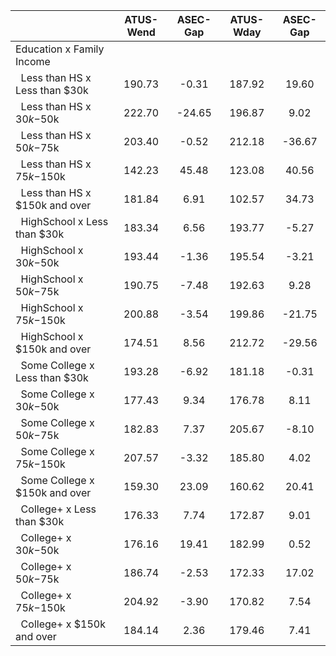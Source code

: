 
|                      |    ATUS-Wend |     ASEC-Gap |    ATUS-Wday |     ASEC-Gap |
| -------------------- | :----------: | :----------: | :----------: | :----------: |
| Education x Family Income |              |              |              |              |
| &nbsp;&nbsp;Less than HS x Less than $30k |       190.73 |        -0.31 |       187.92 |        19.60 |
| &nbsp;&nbsp;Less than HS x $30k-$50k |       222.70 |       -24.65 |       196.87 |         9.02 |
| &nbsp;&nbsp;Less than HS x $50k-$75k |       203.40 |        -0.52 |       212.18 |       -36.67 |
| &nbsp;&nbsp;Less than HS x $75k-$150k |       142.23 |        45.48 |       123.08 |        40.56 |
| &nbsp;&nbsp;Less than HS x $150k and over |       181.84 |         6.91 |       102.57 |        34.73 |
| &nbsp;&nbsp;HighSchool x Less than $30k |       183.34 |         6.56 |       193.77 |        -5.27 |
| &nbsp;&nbsp;HighSchool x $30k-$50k |       193.44 |        -1.36 |       195.54 |        -3.21 |
| &nbsp;&nbsp;HighSchool x $50k-$75k |       190.75 |        -7.48 |       192.63 |         9.28 |
| &nbsp;&nbsp;HighSchool x $75k-$150k |       200.88 |        -3.54 |       199.86 |       -21.75 |
| &nbsp;&nbsp;HighSchool x $150k and over |       174.51 |         8.56 |       212.72 |       -29.56 |
| &nbsp;&nbsp;Some College x Less than $30k |       193.28 |        -6.92 |       181.18 |        -0.31 |
| &nbsp;&nbsp;Some College x $30k-$50k |       177.43 |         9.34 |       176.78 |         8.11 |
| &nbsp;&nbsp;Some College x $50k-$75k |       182.83 |         7.37 |       205.67 |        -8.10 |
| &nbsp;&nbsp;Some College x $75k-$150k |       207.57 |        -3.32 |       185.80 |         4.02 |
| &nbsp;&nbsp;Some College x $150k and over |       159.30 |        23.09 |       160.62 |        20.41 |
| &nbsp;&nbsp;College+ x Less than $30k |       176.33 |         7.74 |       172.87 |         9.01 |
| &nbsp;&nbsp;College+ x $30k-$50k |       176.16 |        19.41 |       182.99 |         0.52 |
| &nbsp;&nbsp;College+ x $50k-$75k |       186.74 |        -2.53 |       172.33 |        17.02 |
| &nbsp;&nbsp;College+ x $75k-$150k |       204.92 |        -3.90 |       170.82 |         7.54 |
| &nbsp;&nbsp;College+ x $150k and over |       184.14 |         2.36 |       179.46 |         7.41 |

